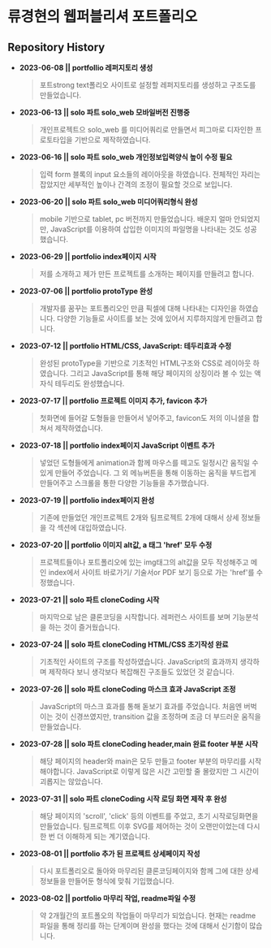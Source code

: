 # 류경현의 웹퍼블리셔 포트폴리오

## Repository History

- **2023-06-08 || portfollio 레퍼지토리 생성**
	> 포트strong text폴리오 사이트로 설정할 레퍼지토리를 생성하고 구조도를 만들었습니다.
	
- **2023-06-13 || solo 파트 solo_web 모바일버전 진행중**
	> 개인프로젝트으 solo_web 를 미디어쿼리로 만들면서 피그마로 디자인한 프로토타입을 기반으로 제작하였습니다.
	
- **2023-06-16 || solo 파트 solo_web 개인정보입력양식 높이 수정 필요**
	> 입력 form 블록의 input 요소들의 레이아웃을 하였습니다. 전체적인 자리는 잡았지만 세부적인 높이나 간격의 조정이 필요할 것으로 보입니다.
	
- **2023-06-20 || solo 파트 solo_web 미디어쿼리형식 완성**
	> mobile 기반으로 tablet, pc 버전까지 만들었습니다. 배운지 얼마 안되었지만,  JavaScript를 이용하여 삽입한 이미지의 파일명을 나타내는 것도 성공했습니다.
	
- **2023-06-29 || portfolio index페이지 시작**
	> 저를 소개하고 제가 만든 프로젝트를 소개하는 페이지를 만들려고 합니다. 

- **2023-07-06 || portfolio protoType 완성**
	> 개발자를 꿈꾸는 포트폴리오인 만큼 픽셀에 대해 나타내는 디자인을 하였습니다. 다양한 기능들로 사이트를 보는 것에 있어서 지루하지않게 만들려고 합니다.
	 	
- **2023-07-12 || portfolio HTML/CSS, JavaScript: 테두리효과 수정**
	>  완성된 protoType을 기반으로 기초적인 HTML구조와 CSS로 레이아웃 하였습니다. 그리고 JavaScript를 통해 해당 페이지의 상징이라 볼 수 있는 액자식 테두리도 완성했습니다.
	
- **2023-07-17 || portfolio 프로젝트 이미지 추가, favicon 추가**
	> 첫화면에 들어갈 도형들을 만들어서 넣어주고, favicon도 저의 이니셜을 합쳐서 제작하였습니다.
	
- **2023-07-18 || portfolio index페이지 JavaScript 이벤트 추가**
	> 넣었던 도형들에게 animation과 함께 마우스를 떼고도 일정시간 움직일 수 있게 만들어 주었습니다. 그 외 메뉴버튼을 통해 이동하는 움직을 부드럽게 만들어주고 스크롤을 통한 다양한 기능들을 추가했습니다.
	
- **2023-07-19 || portfolio index페이지 완성**
	> 기존에 만들었던 개인프로젝트 2개와 팀프로젝트 2개에 대해서 상세 정보들을 각 섹션에 대입하였습니다.
	
- **2023-07-20 || portfolio 이미지 alt값, a 태그 'href' 모두 수정**
	> 프로젝트들이나 포트폴리오에 있는 img태그의 alt값을 모두 작성해주고 메인 index에서 사이트 바로가기/ 기술서or PDF 보기 등으로 가는 'href'를 수정했습니다.
	
- **2023-07-21 || solo 파트 cloneCoding 시작**
	> 마지막으로 남은 클론코딩을 시작합니다. 레퍼런스 사이트를 보며 기능분석을 하는 것이 즐거웠습니다.
	
- **2023-07-24 || solo 파트 cloneCoding HTML/CSS 초기작성 완료**
	>	기초적인 사이트의 구조를 작성하였습니다. JavaScript의 효과까지 생각하며 제작하다 보니 생각보다 복잡해진 구조들도 있었던 것 같습니다.
	
- **2023-07-26 || solo 파트 cloneCoding 마스크 효과 JavaScript 조정**
	>	JavaScript의 마스크 효과를 통해 돋보기 효과를 주었습니다. 처음엔 버벅이는 것이 신경쓰였지만, transition 값을 조정하며 조금 더 부드러운 움직을 만들었습니다.
	
- **2023-07-28 || solo 파트 cloneCoding header,main 완료 footer 부분 시작**
	> 해당 페이지의 header와 main은 모두 만들고 footer 부분의 마무리를 시작해야합니다. JavaScript로 이렇게 많은 시간 고민할 줄 몰랐지만 그 시간이 괴롭지는 않았습니다.
	
- **2023-07-31 || solo 파트 cloneCoding 시작 로딩 화면 제작 후 완성**
	> 해당 페이지의 'scroll', 'click' 등의 이벤트를 주었고, 초기 시작로딩화면을 만들었습니다. 팀프로젝트 이후 SVG를 제어하는 것이 오랜만이었는데 다시 한 번 더 이해하게 되는 계기였습니다.
	
- **2023-08-01 || portfolio 추가 된 프로젝트 상세페이지 작성**
	> 다시 포트폴리오로 돌아와 마무리된 클론코딩페이지와 함께 그에 대한 상세정보들을 만들어둔 형식에 맞춰 기입했습니다.
	
- **2023-08-02 || portfolio 마무리 작업, readme파일 수정**
	>  약 2개월간의 포트폴오의 작업들이 마무리가 되었습니다. 현재는 readme 파일을 통해 정리를 하는 단계이며 완성을 했다는 것에 대해서 신기함이 많습니다.
